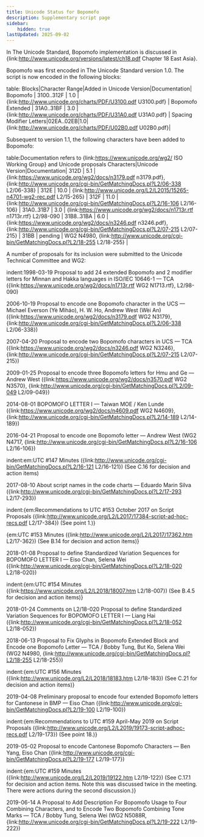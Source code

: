 ```yaml
---
title: Unicode Status for Bopomofo
description: Supplementary script page
sidebar:
    hidden: true
lastUpdated: 2025-09-02
---
```


In The Unicode Standard, Bopomofo implementation is discussed in {link:http://www.unicode.org/versions/latest/ch18.pdf Chapter 18 East Asia}.

[comment]: # (end of intro)

[comment]: # (start of blocks)

Bopomofo was first encoded in The Unicode Standard version 1.0. The script is now encoded in the following blocks:

table:
Blocks|Character Range|Added in Unicode Version|Documentation|
Bopomofo | 3100..312F | 1.0 | {link:http://www.unicode.org/charts/PDF/U3100.pdf U3100.pdf} |
Bopomofo Extended | 31A0..31BF | 3.0 | {link:http://www.unicode.org/charts/PDF/U31A0.pdf U31A0.pdf} |
Spacing Modifier Letters|02EA..02EB|1.0|{link:http://www.unicode.org/charts/PDF/U02B0.pdf U02B0.pdf}|

[comment]: # (end of blocks)

[comment]: # (start of chars)

Subsequent to version 1.1, the following characters have been added to Bopomofo:

table:Documentation refers to {link:https://www.unicode.org/wg2/ ISO Working Group} and Unicode proposals
Characters|Unicode Version|Documentation|
312D | 5.1 | {link:https://www.unicode.org/wg2/docs/n3179.pdf n3179.pdf}, {link:http://www.unicode.org/cgi-bin/GetMatchingDocs.pl?L2/06-338 L2/06-338} |
312E | 10.0 | {link:http://www.unicode.org/L2/L2015/15265-n4701-wg2-rec.pdf L2/15-265} |
312F | 11.0 | {link:http://www.unicode.org/cgi-bin/GetMatchingDocs.pl?L2/16-106 L2/16-106} |
31A0..31B7 | 3.0 | {link:https://www.unicode.org/wg2/docs/n1713r.rtf n1713r.rtf} L2/98-090 |
31B8..31BA | 6.0 | {link:https://www.unicode.org/wg2/docs/n3246.pdf n3246.pdf}, {link:http://www.unicode.org/cgi-bin/GetMatchingDocs.pl?L2/07-215 L2/07-215} |
31BB | pending | WG2 N4980, {link:http://www.unicode.org/cgi-bin/GetMatchingDocs.pl?L2/18-255 L2/18-255} |

[comment]: # (end of chars)

[comment]: # (start of rest)

A number of proposals for its inclusion were submitted to the Unicode Technical Committee and WG2:

indent:1998-03-19 Proposal to add 24 extended Bopomofo and 2 modifier letters for Minnan and Hakka languages in ISO/IEC 10646-1 — TCA ({link:https://www.unicode.org/wg2/docs/n1713r.rtf WG2 N1713.rtf}, L2/98-090)

2006-10-19 Proposal to encode one Bopomofo character in the UCS — Michael Everson (Yè Mìháo), H. W. Ho, Andrew West (Wèi An) ({link:https://www.unicode.org/wg2/docs/n3179.pdf WG2 N3179}, {link:http://www.unicode.org/cgi-bin/GetMatchingDocs.pl?L2/06-338 L2/06-338})     

2007-04-20 Proposal to encode two Bopomofo characters in UCS — TCA ({link:https://www.unicode.org/wg2/docs/n3246.pdf WG2 N3246}, {link:http://www.unicode.org/cgi-bin/GetMatchingDocs.pl?L2/07-215 L2/07-215})

2009-01-25 Proposal to encode three Bopomofo letters for Hmu and Ge — Andrew West ({link:https://www.unicode.org/wg2/docs/n3570.pdf WG2 N3570}, {link:http://www.unicode.org/cgi-bin/GetMatchingDocs.pl?L2/09-049 L2/09-049})

2014-08-01 BOPOMOFO LETTER I — Taiwan MOE / Ken Lunde ({link:https://www.unicode.org/wg2/docs/n4609.pdf WG2 N4609}, {link:http://www.unicode.org/cgi-bin/GetMatchingDocs.pl?L2/14-189 L2/14-189})

2016-04-21 Proposal to encode one Bopomofo letter — Andrew West (WG2 N4717, {link:http://www.unicode.org/cgi-bin/GetMatchingDocs.pl?L2/16-106 L2/16-106})

indent:em:UTC #147 Minutes ({link:http://www.unicode.org/cgi-bin/GetMatchingDocs.pl?L2/16-121 L2/16-121}) (See C.16 for decision and action items)


2017-08-10 About script names in the code charts — Eduardo Marin Silva ({link:http://www.unicode.org/cgi-bin/GetMatchingDocs.pl?L2/17-293 L2/17-293})

indent:{em:Recommendations to UTC #153 October 2017 on Script Proposals ({link:http://www.unicode.org/L2/L2017/17384-script-ad-hoc-recs.pdf L2/17-384}) (See point 1.)}

{em:UTC #153 Minutes ({link:http://www.unicode.org/L2/L2017/17362.htm L2/17-362}) (See B.14 for decision and action items)}


2018-01-08 Proposal to define Standardized Variation Sequences for BOPOMOFO LETTER I — Eiso Chan, Selena Wei ({link:http://www.unicode.org/cgi-bin/GetMatchingDocs.pl?L2/18-020 L2/18-020})

indent:{em:UTC #154 Minutes ({link:https://www.unicode.org/L2/L2018/18007.htm L2/18-007}) (See B.4.5 for decision and action items)}


2018-01-24 Comments on L2/18-020 Proposal to define Standardized Variation Sequences for BOPOMOFO LETTER I — Liang Hai ({link:http://www.unicode.org/cgi-bin/GetMatchingDocs.pl?L2/18-052 L2/18-052})

2018-06-13 Proposal to Fix Glyphs in Bopomofo Extended Block and Encode one Bopomofo Letter — TCA / Bobby Tung, But Ko, Selena Wei (WG2 N4980, {link:http://www.unicode.org/cgi-bin/GetMatchingDocs.pl?L2/18-255 L2/18-255})

indent:{em:UTC #156 Minutes ({link:http://www.unicode.org/L2/L2018/18183.htm L2/18-183}) (See C.21 for decision and action items)}


2019-04-08 Preliminary proposal to encode four extended Bopomofo letters for Cantonese in BMP — Eiso Chan ({link:http://www.unicode.org/cgi-bin/GetMatchingDocs.pl?L2/19-100 L2/19-100})

indent:{em:Recommendations to UTC #159 April-May 2019 on Script Proposals ({link:http://www.unicode.org/L2/L2019/19173-script-adhoc-recs.pdf L2/19-173}) (See point 18.)}


2019-05-02 Proposal to encode Cantonese Bopomofo Characters — Ben Yang, Eiso Chan ({link:http://www.unicode.org/cgi-bin/GetMatchingDocs.pl?L2/19-177 L2/19-177})

indent:{em:UTC #159 Minutes ({link:http://www.unicode.org/L2/L2019/19122.htm L2/19-122}) (See C.17.1 for decision and action items. Note this was discussed twice in the meeting. There were actions during the second discussion.)}


2019-06-14 A Proposal to Add Description For Bopomofo Usage to Four Combining Characters, and to Encode Two Bopomofo Combining Tone Marks — TCA / Bobby Tung, Selena Wei (WG2 N5088R, {link:http://www.unicode.org/cgi-bin/GetMatchingDocs.pl?L2/19-222 L2/19-222})
